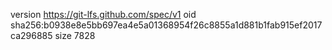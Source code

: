 version https://git-lfs.github.com/spec/v1
oid sha256:b0938e8e5bb697ea4e5a01368954f26c8855a1d881b1fab915ef2017ca296885
size 7828
